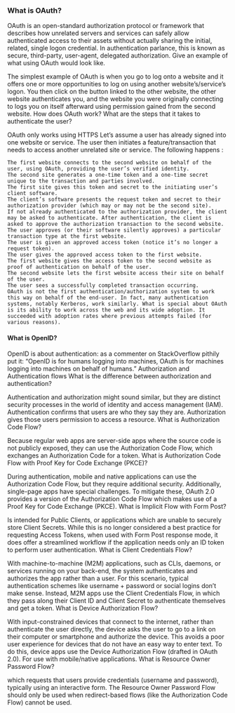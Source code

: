 ### What is OAuth?

OAuth is an open-standard authorization protocol or framework that describes how unrelated servers and services can safely allow authenticated access to their assets without actually sharing the initial, related, single logon credential. In authentication parlance, this is known as secure, third-party, user-agent, delegated authorization.
Give an example of what using OAuth would look like.

The simplest example of OAuth is when you go to log onto a website and it offers one or more opportunities to log on using another website’s/service’s logon. You then click on the button linked to the other website, the other website authenticates you, and the website you were originally connecting to logs you on itself afterward using permission gained from the second website.
How does OAuth work? What are the steps that it takes to authenticate the user?

OAuth only works using HTTPS Let’s assume a user has already signed into one website or service. The user then initiates a feature/transaction that needs to access another unrelated site or service. The following happens :

    The first website connects to the second website on behalf of the user, using OAuth, providing the user’s verified identity.
    The second site generates a one-time token and a one-time secret unique to the transaction and parties involved.
    The first site gives this token and secret to the initiating user’s client software.
    The client’s software presents the request token and secret to their authorization provider (which may or may not be the second site).
    If not already authenticated to the authorization provider, the client may be asked to authenticate. After authentication, the client is asked to approve the authorization transaction to the second website.
    The user approves (or their software silently approves) a particular transaction type at the first website.
    The user is given an approved access token (notice it’s no longer a request token).
    The user gives the approved access token to the first website.
    The first website gives the access token to the second website as proof of authentication on behalf of the user.
    The second website lets the first website access their site on behalf of the user.
    The user sees a successfully completed transaction occurring.
    OAuth is not the first authentication/authorization system to work this way on behalf of the end-user. In fact, many authentication systems, notably Kerberos, work similarly. What is special about OAuth is its ability to work across the web and its wide adoption. It succeeded with adoption rates where previous attempts failed (for various reasons).

#### What is OpenID?

OpenID is about authentication: as a commenter on StackOverflow pithily put it: “OpenID is for humans logging into machines, OAuth is for machines logging into machines on behalf of humans.”
Authorization and Authentication flows
What is the difference between authorization and authentication?

Authentication and authorization might sound similar, but they are distinct security processes in the world of identity and access management (IAM). Authentication confirms that users are who they say they are. Authorization gives those users permission to access a resource.
What is Authorization Code Flow?

Because regular web apps are server-side apps where the source code is not publicly exposed, they can use the Authorization Code Flow, which exchanges an Authorization Code for a token.
What is Authorization Code Flow with Proof Key for Code Exchange (PKCE)?

During authentication, mobile and native applications can use the Authorization Code Flow, but they require additional security. Additionally, single-page apps have special challenges. To mitigate these, OAuth 2.0 provides a version of the Authorization Code Flow which makes use of a Proof Key for Code Exchange (PKCE).
What is Implicit Flow with Form Post?

Is intended for Public Clients, or applications which are unable to securely store Client Secrets. While this is no longer considered a best practice for requesting Access Tokens, when used with Form Post response mode, it does offer a streamlined workflow if the application needs only an ID token to perform user authentication.
What is Client Credentials Flow?

With machine-to-machine (M2M) applications, such as CLIs, daemons, or services running on your back-end, the system authenticates and authorizes the app rather than a user. For this scenario, typical authentication schemes like username + password or social logins don’t make sense. Instead, M2M apps use the Client Credentials Flow, in which they pass along their Client ID and Client Secret to authenticate themselves and get a token.
What is Device Authorization Flow?

With input-constrained devices that connect to the internet, rather than authenticate the user directly, the device asks the user to go to a link on their computer or smartphone and authorize the device. This avoids a poor user experience for devices that do not have an easy way to enter text. To do this, device apps use the Device Authorization Flow (drafted in OAuth 2.0). For use with mobile/native applications.
What is Resource Owner Password Flow?

which requests that users provide credentials (username and password), typically using an interactive form. The Resource Owner Password Flow should only be used when redirect-based flows (like the Authorization Code Flow) cannot be used.